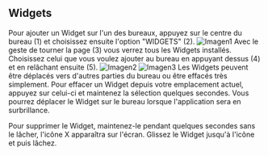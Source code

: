 ## Widgets

Pour ajouter un Widget sur l'un des bureaux, appuyez sur le centre du bureau (1) et choisissez ensuite l'option "WIDGETS" (2).
![Imagen1](http://static.energysistem.com/images/manuals/42238/55912f5e0011d.jpg)
Avec le geste de tourner la page (3) vous verrez tous les Widgets installés. Choisissez celui que vous voulez ajouter au bureau en appuyant dessus (4) et en relâchant ensuite (5).
![Imagen2](http://static.energysistem.com/images/manuals/42238/55912f754e05e.jpg)
![Imagen3](http://static.energysistem.com/images/manuals/42238/55912f7f0c88c.jpg)
Les Widgets peuvent être déplacés vers d'autres parties du bureau ou être effacés très simplement. Pour effacer un Widget depuis votre emplacement actuel, appuyez sur celui-ci et maintenez la sélection quelques secondes. Vous pourrez déplacer le Widget sur le bureau lorsque l'application sera en surbrillance.

Pour supprimer le Widget, maintenez-le pendant quelques secondes sans le lâcher, l'icône X apparaîtra sur l'écran. Glissez le Widget jusqu'à l'icône et puis lâchez.
